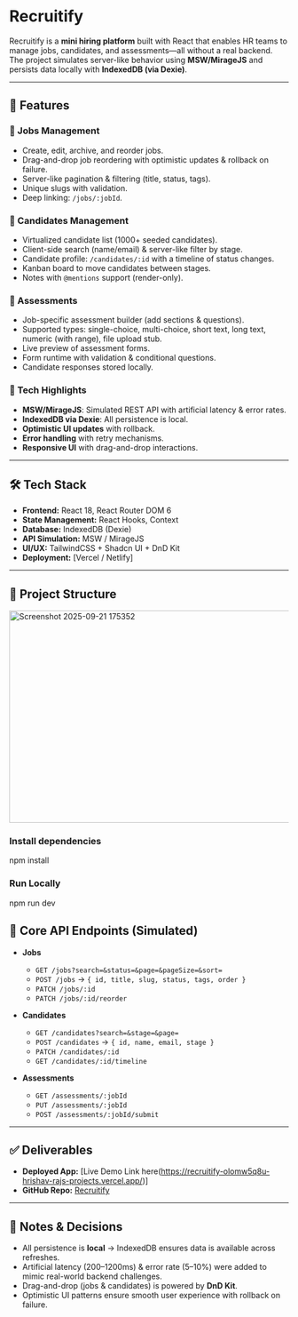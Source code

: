 # Recruitify  

Recruitify is a **mini hiring platform** built with React that enables HR teams to manage jobs, candidates, and assessments—all without a real backend. The project simulates server-like behavior using **MSW/MirageJS** and persists data locally with **IndexedDB (via Dexie)**.  

---

## 🚀 Features  

### 🔹 Jobs Management  
- Create, edit, archive, and reorder jobs.  
- Drag-and-drop job reordering with optimistic updates & rollback on failure.  
- Server-like pagination & filtering (title, status, tags).  
- Unique slugs with validation.  
- Deep linking: `/jobs/:jobId`.  

### 🔹 Candidates Management  
- Virtualized candidate list (1000+ seeded candidates).  
- Client-side search (name/email) & server-like filter by stage.  
- Candidate profile: `/candidates/:id` with a timeline of status changes.  
- Kanban board to move candidates between stages.  
- Notes with `@mentions` support (render-only).  

### 🔹 Assessments  
- Job-specific assessment builder (add sections & questions).  
- Supported types: single-choice, multi-choice, short text, long text, numeric (with range), file upload stub.  
- Live preview of assessment forms.  
- Form runtime with validation & conditional questions.  
- Candidate responses stored locally.  

### 🔹 Tech Highlights  
- **MSW/MirageJS**: Simulated REST API with artificial latency & error rates.  
- **IndexedDB via Dexie**: All persistence is local.  
- **Optimistic UI updates** with rollback.  
- **Error handling** with retry mechanisms.  
- **Responsive UI** with drag-and-drop interactions.  

---

## 🛠️ Tech Stack  

- **Frontend:** React 18, React Router DOM 6  
- **State Management:** React Hooks, Context  
- **Database:** IndexedDB (Dexie)  
- **API Simulation:** MSW / MirageJS  
- **UI/UX:** TailwindCSS + Shadcn UI + DnD Kit  
- **Deployment:** [Vercel / Netlify]  

---

## 📂 Project Structure  

<img width="647" height="382" alt="Screenshot 2025-09-21 175352" src="https://github.com/user-attachments/assets/6a377d7b-0410-4097-a07a-dcb13962e732" />

### Install dependencies  
npm install

### Run Locally
npm run dev

## 🧪 Core API Endpoints (Simulated)  

- **Jobs**  
  - `GET /jobs?search=&status=&page=&pageSize=&sort=`  
  - `POST /jobs` → `{ id, title, slug, status, tags, order }`  
  - `PATCH /jobs/:id`  
  - `PATCH /jobs/:id/reorder`  

- **Candidates**  
  - `GET /candidates?search=&stage=&page=`  
  - `POST /candidates` → `{ id, name, email, stage }`  
  - `PATCH /candidates/:id`  
  - `GET /candidates/:id/timeline`  

- **Assessments**  
  - `GET /assessments/:jobId`  
  - `PUT /assessments/:jobId`  
  - `POST /assessments/:jobId/submit`  

---

## ✅ Deliverables  

- **Deployed App:** [Live Demo Link here(https://recruitify-olomw5q8u-hrishav-rajs-projects.vercel.app/)]  
- **GitHub Repo:** [Recruitify](https://github.com/hriiishav/Recruitify)  

---

## 📌 Notes & Decisions  

- All persistence is **local** → IndexedDB ensures data is available across refreshes.  
- Artificial latency (200–1200ms) & error rate (5–10%) were added to mimic real-world backend challenges.  
- Drag-and-drop (jobs & candidates) is powered by **DnD Kit**.  
- Optimistic UI patterns ensure smooth user experience with rollback on failure.  

